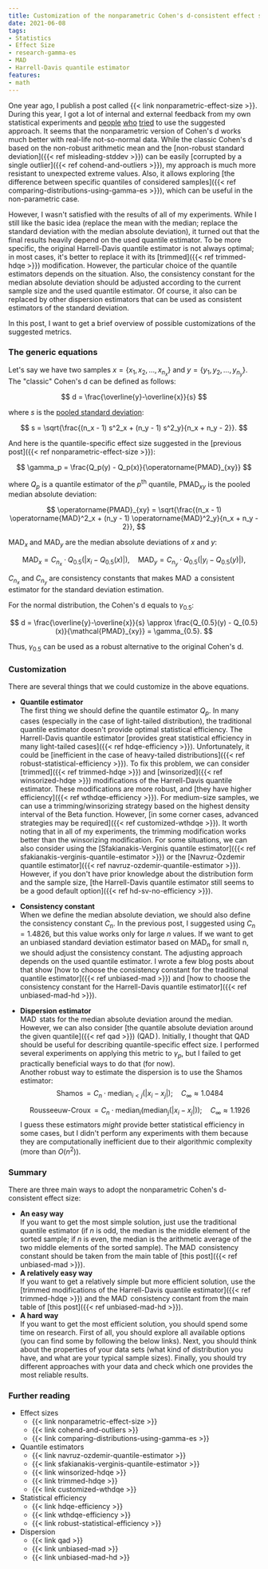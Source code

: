 ```yaml
---
title: Customization of the nonparametric Cohen's d-consistent effect size
date: 2021-06-08
tags:
- Statistics
- Effect Size
- research-gamma-es
- MAD
- Harrell-Davis quantile estimator
features:
- math
---
```


One year ago, I publish a post called {{< link nonparametric-effect-size >}}.
During this year, I got a lot of internal and external feedback from
  my own statistical experiments and
  [people](https://twitter.com/ViljamiSairanen/status/1400457118340108293)
  [who](https://sherbold.github.io/autorank/autorank/)
  [tried](https://github.com/Ramon-Diaz/Thesis-Project/blob/85df6b11050c7e05c4394d873585f701a7e3f32e/_util.py#L100)
  to use the suggested approach.
It seems that the nonparametric version of Cohen's d works much better with real-life not-so-normal data.
While the classic Cohen's d based on
  the non-robust arithmetic mean and
  the [non-robust standard deviation]({{< ref misleading-stddev >}})
  can be easily [corrupted by a single outlier]({{< ref cohend-and-outliers >}}),
  my approach is much more resistant to unexpected extreme values.
Also, it allows exploring
  [the difference between specific quantiles of considered samples]({{< ref comparing-distributions-using-gamma-es >}}),
  which can be useful in the non-parametric case.

However, I wasn't satisfied with the results of all of my experiments.
While I still like the basic idea
  (replace the mean with the median; replace the standard deviation with the median absolute deviation),
  it turned out that the final results heavily depend on the used quantile estimator.
To be more specific, the original Harrell-Davis quantile estimator is not always optimal;
  in most cases, it's better to replace it with its [trimmed]({{< ref trimmed-hdqe >}}) modification.
However, the particular choice of the quantile estimators depends on the situation.
Also, the consistency constant for the median absolute deviation
  should be adjusted according to the current sample size and the used quantile estimator.
Of course, it also can be replaced by other dispersion estimators
  that can be used as consistent estimators of the standard deviation.

In this post, I want to get a brief overview of possible customizations of the suggested metrics.

<!--more-->

### The generic equations

Let's say we have two samples $x = \{ x_1, x_2, \ldots, x_{n_x} \}$ and $y = \{ y_1, y_2, \ldots, y_{n_y} \}$.
The "classic" Cohen's d can be defined as follows:

$$
d = \frac{\overline{y}-\overline{x}}{s}
$$

where $s$ is the [pooled standard deviation](https://en.wikipedia.org/wiki/Pooled_standard_deviation):

$$
s = \sqrt{\frac{(n_x - 1) s^2_x + (n_y - 1) s^2_y}{n_x + n_y - 2}}.
$$

And here is the quantile-specific effect size suggested in the [previous post]({{< ref nonparametric-effect-size >}}):

$$
\gamma_p = \frac{Q_p(y) - Q_p(x)}{\operatorname{PMAD}_{xy}}
$$

where $Q_p$ is a quantile estimator of the $p^\textrm{th}$ quantile,
  $\operatorname{PMAD}_{xy}$ is the pooled median absolute deviation:

$$
\operatorname{PMAD}_{xy} = \sqrt{\frac{(n_x - 1) \operatorname{MAD}^2_x + (n_y - 1) \operatorname{MAD}^2_y}{n_x + n_y - 2}},
$$

$\operatorname{MAD}_x$ and $\operatorname{MAD}_y$ are the median absolute deviations of $x$ and $y$:

$$
\operatorname{MAD}_x = C_{n_x} \cdot Q_{0.5}(|x_i - Q_{0.5}(x)|), \quad
\operatorname{MAD}_y = C_{n_y} \cdot Q_{0.5}(|y_i - Q_{0.5}(y)|),
$$

$C_{n_x}$ and $C_{n_y}$ are consistency constants
  that makes $\operatorname{MAD}$ a consistent estimator for the standard deviation estimation.

For the normal distribution, the Cohen's d equals to $\gamma_{0.5}$:

$$
d = \frac{\overline{y}-\overline{x}}{s} \approx \frac{Q_{0.5}(y) - Q_{0.5}(x)}{\mathcal{PMAD}_{xy}} = \gamma_{0.5}.
$$

Thus, $\gamma_{0.5}$ can be used as a robust alternative to the original Cohen's d.

### Customization

There are several things that we could customize in the above equations.

* **Quantile estimator**  
  The first thing we should define the quantile estimator $Q_p$.
  In many cases (especially in the case of light-tailed distribution),
    the traditional quantile estimator doesn't provide optimal statistical efficiency.
  The Harrell-Davis quantile estimator
    [provides great statistical efficiency in many light-tailed cases]({{< ref hdqe-efficiency >}}).
  Unfortunately, it could be [inefficient in the case of heavy-tailed distributions]({{< ref robust-statistical-efficiency >}}).
  To fix this problem, we can consider
    [trimmed]({{< ref trimmed-hdqe >}}) and [winsorized]({{< ref winsorized-hdqe >}}) modifications
    of the Harrell-Davis quantile estimator.
  These modifications are more robust, and [they have higher efficiency]({{< ref wthdqe-efficiency >}}).
  For medium-size samples, we can use a trimming/winsorizing strategy based on the highest density interval of the Beta function.
  However, [in some corner cases, advanced strategies may be required]({{< ref customized-wthdqe >}}).
  It worth noting that in all of my experiments, the trimming modification works better than the winsorizing modification.
  For some situations, we can also consider using
    the [Sfakianakis-Verginis quantile estimator]({{< ref sfakianakis-verginis-quantile-estimator >}}) or
    the [Navruz-Özdemir quantile estimator]({{< ref navruz-ozdemir-quantile-estimator >}}).
  However, if you don't have prior knowledge about the distribution form and the sample size,
    [the Harrell-Davis quantile estimator still seems to be a good default option]({{< ref hd-sv-no-efficiency >}}).
* **Consistency constant**  
  When we define the median absolute deviation, we should also define the consistency constant $C_n$.
  In the previous post, I suggested using $C_n = 1.4826$, but this value works only for large $n$ values.
  If we want to get an unbiased standard deviation estimator based on $\operatorname{MAD}_n$ for small n,
    we should adjust the consistency constant.
  The adjusting approach depends on the used quantile estimator.
  I wrote a few blog posts about that show
    [how to choose the consistency constant for the traditional quantile estimator]({{< ref unbiased-mad >}}) and
    [how to choose the consistency constant for the Harrell-Davis quantile estimator]({{< ref unbiased-mad-hd >}}).
* **Dispersion estimator**  
  $\operatorname{MAD}$ stats for the median absolute deviation around the median.
  However, we can also consider
    [the quantile absolute deviation around the given quantile]({{< ref qad >}}) ($\operatorname{QAD}$).
  Initially, I thought that $\operatorname{QAD}$ should be useful for describing quantile-specific effect size.
  I performed several experiments on applying this metric to $\gamma_p$,
    but I failed to get practically beneficial ways to do that (for now).  
  Another robust way to estimate the dispersion is to use the Shamos estimator:
    $$
    \operatorname{Shamos} = C_n \cdot \operatorname{median}_{i < j} (|x_i - x_j|); \quad C_{\infty} \approx 1.0484
    $$

    $$
    \operatorname{Rousseeuw-Croux} =
    C_n \cdot \operatorname{median}_{i}
        \Big( \operatorname{median}_{j} \big( |x_i-x_j| \big) \Big); \quad C_{\infty} \approx 1.1926
    $$
  I guess these estimators *might* provide better statistical efficiency in some cases,
    but I didn't perform any experiments with them
    because they are computationally inefficient due to their algorithmic complexity (more than $O(n^2)$).

### Summary

There are three main ways to adopt the nonparametric Cohen's d-consistent effect size:

* **An easy way**  
  If you want to get the most simple solution, just use the traditional quantile estimator
    (if $n$ is odd, the median is the middle element of the sorted sample;
    if $n$ is even, the median is the arithmetic average of the two middle elements of the sorted sample).
  The $\operatorname{MAD}$ consistency constant should be taken from
    the main table of [this post]({{< ref unbiased-mad >}}).
* **A relatively easy way**  
  If you want to get a relatively simple but more efficient solution,
    use the [trimmed modifications of the Harrell-Davis quantile estimator]({{< ref trimmed-hdqe >}}) and
    the $\operatorname{MAD}$ consistency constant from the main table of [this post]({{< ref unbiased-mad-hd >}}).
* **A hard way**  
  If you want to get the most efficient solution, you should spend some time on research.
  First of all, you should explore all available options (you can find some by following the below links).
  Next, you should think about the properties of your data sets
    (what kind of distribution you have, and what are your typical sample sizes).
  Finally, you should try different approaches with your data and check which one provides the most reliable results.

### Further reading

* Effect sizes
  * {{< link nonparametric-effect-size >}}
  * {{< link cohend-and-outliers >}}
  * {{< link comparing-distributions-using-gamma-es >}}
* Quantile estimators
  * {{< link navruz-ozdemir-quantile-estimator >}}
  * {{< link sfakianakis-verginis-quantile-estimator >}}
  * {{< link winsorized-hdqe >}}
  * {{< link trimmed-hdqe >}}
  * {{< link customized-wthdqe >}}
* Statistical efficiency
  * {{< link hdqe-efficiency >}}
  * {{< link wthdqe-efficiency >}}
  * {{< link robust-statistical-efficiency >}}
* Dispersion
  * {{< link qad >}}
  * {{< link unbiased-mad >}}
  * {{< link unbiased-mad-hd >}}